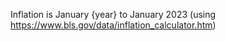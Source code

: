 Inflation is January {year} to January 2023 (using https://www.bls.gov/data/inflation_calculator.htm)